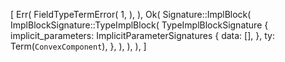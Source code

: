 [
    Err(
        FieldTypeTermError(
            1,
        ),
    ),
    Ok(
        Signature::ImplBlock(
            ImplBlockSignature::TypeImplBlock(
                TypeImplBlockSignature {
                    implicit_parameters: ImplicitParameterSignatures {
                        data: [],
                    },
                    ty: Term(`ConvexComponent`),
                },
            ),
        ),
    ),
]